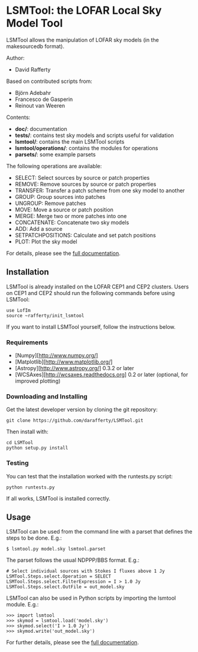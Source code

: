 LSMTool: the LOFAR Local Sky Model Tool
=======================================

LSMTool allows the manipulation of LOFAR sky models (in the makesourcedb format).

Author:
* David Rafferty

Based on contributed scripts from:
* Björn Adebahr
* Francesco de Gasperin
* Reinout van Weeren

Contents:
* __doc/__: documentation
* __tests/__: contains test sky models and scripts useful for validation
* __lsmtool/__: contains the main LSMTool scripts
* __lsmtool/operations/__: contains the modules for operations
* __parsets/__: some example parsets


The following operations are available:
* SELECT: Select sources by source or patch properties
* REMOVE: Remove sources by source or patch properties
* TRANSFER: Transfer a patch scheme from one sky model to another
* GROUP: Group sources into patches
* UNGROUP: Remove patches
* MOVE: Move a source or patch position
* MERGE: Merge two or more patches into one
* CONCATENATE: Concatenate two sky models
* ADD: Add a source
* SETPATCHPOSITIONS: Calculate and set patch positions
* PLOT: Plot the sky model

For details, please see the [full documentation](doc/build/html/index.html).

Installation
------------

LSMTool is already installed on the LOFAR CEP1 and CEP2 clusters. Users on CEP1
and CEP2 should run the following commands before using LSMTool:

    use LofIm
    source ~rafferty/init_lsmtool

If you want to install LSMTool yourself, follow the instructions below.

### Requirements

* [Numpy][http://www.numpy.org/]
* [Matplotlib][http://www.matplotlib.org/]
* [Astropy][http://www.astropy.org/] 0.3.2 or later
* [WCSAxes][http://wcsaxes.readthedocs.org] 0.2 or later (optional, for improved plotting)

### Downloading and Installing

Get the latest developer version by cloning the git repository:

    git clone https://github.com/darafferty/LSMTool.git

Then install with:

    cd LSMTool
    python setup.py install

### Testing

You can test that the installation worked with the runtests.py script:

    python runtests.py

If all works, LSMTool is installed correctly.


Usage
-----

LSMTool can be used from the command line with a parset that defines the steps
to be done. E.g.:

    $ lsmtool.py model.sky lsmtool.parset

The parset follows the usual NDPPP/BBS format. E.g.:

    # Select individual sources with Stokes I fluxes above 1 Jy
    LSMTool.Steps.select.Operation = SELECT
    LSMTool.Steps.select.FilterExpression = I > 1.0 Jy
    LSMTool.Steps.select.OutFile = out_model.sky

LSMTool can also be used in Python scripts by importing the lsmtool module. E.g.:

    >>> import lsmtool
    >>> skymod = lsmtool.load('model.sky')
    >>> skymod.select('I > 1.0 Jy')
    >>> skymod.write('out_model.sky')

For further details, please see the [full documentation](doc/build/html/index.html).
